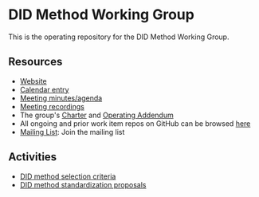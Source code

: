 # DID Method Working Group

This is the operating repository for the DID Method Working Group.

## Resources

- [Website](https://identity.foundation/working-groups/did-methods.html)
- [Calendar entry](https://calendar.google.com/event?action=TEMPLATE&tmeid=dTRpa3JmNThiZGczc2FzZHQ0bnFsdGRjcGxfMjAyNTAxMTVUMTcwMDAwWiBkZWNlbnRyYWxpemVkLmlkZW50aXR5QG0=&tmsrc=decentralized.identity%40gmail.com&scp=ALL)
- [Meeting minutes/agenda](https://github.com/decentralized-identity/did-methods/blob/main/AGENDA.md)
- [Meeting recordings](https://docs.google.com/spreadsheets/d/1wgccmMvIImx30qVE9GhRKWWv3vmL2ZyUauuKx3IfRmA/edit?gid=242845701#gid=242845701)
- The group's [Charter](https://github.com/decentralized-identity/org/blob/main/Org%20documents/WG%20documents/DIF_DID_Methods_WG_Charter_v1.pdf) and [Operating Addendum](https://github.com/decentralized-identity/org/blob/main/Org%20documents/WG%20documents/DIF_DID_Methods_Operating_Addendum_v1.pdf)
- All ongoing and prior work item repos on GitHub can be browsed [here](https://github.com/topics/wg-dm)
- [Mailing List](https://lists.identity.foundation/g/did-methods-wg): Join the mailing list

## Activities

- [DID method selection criteria](./selection-criteria/)
- [DID method standardization proposals](./method-proposals/)
